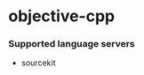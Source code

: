 <!--- THIS DOCUMENT IS AUTOMATICALLY GENERATED, DON'T EDIT IT -->
# objective-cpp

### Supported language servers

- sourcekit
